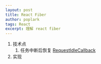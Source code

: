 ```yaml
---
layout: post
title: React Fiber
author: poplark
tags: React
excerpt: 理解 react fiber
---
```


1. 技术点
   1. 任务中断后恢复 [RequestIdleCallback](https://developer.mozilla.org/zh-CN/docs/Web/API/Window/requestIdleCallback)
2. 实现
